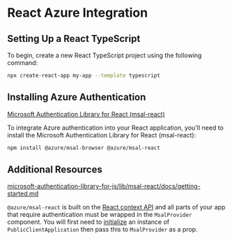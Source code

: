 # React Azure Integration

## Setting Up a React TypeScript

To begin, create a new React TypeScript project using the following command:

```bash
npx create-react-app my-app --template typescript
```

## Installing Azure Authentication

[Microsoft Authentication Library for React (msal-react)](https://www.npmjs.com/package/@azure/msal-react)

To integrate Azure authentication into your React application, you'll need to install the Microsoft Authentication Library for React (msal-react):

```bash
npm install @azure/msal-browser @azure/msal-react
```

## Additional Resources

[microsoft-authentication-library-for-js/lib/msal-react/docs/getting-started.md](https://github.com/AzureAD/microsoft-authentication-library-for-js/blob/dev/lib/msal-react/docs/getting-started.md#initialization)

`@azure/msal-react` is built on the [React context API](https://reactjs.org/docs/context.html) and all parts of your app that require authentication must be wrapped in the `MsalProvider` component. You will first need to [initialize](https://github.com/AzureAD/microsoft-authentication-library-for-js/blob/dev/lib/msal-browser/docs/initialization.md) an instance of `PublicClientApplication` then pass this to `MsalProvider` as a prop.
